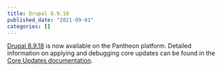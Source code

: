 ```yaml
---
title: Drupal 8.9.18
published_date: "2021-09-01"
categories: []
---
```

[Drupal 8.9.18](https://www.drupal.org/project/drupal/releases/8.9.18) is now available on the Pantheon platform. Detailed information on applying and debugging core updates can be found in the [Core Updates documentation](/core-updates).
